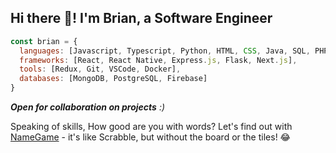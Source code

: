 ## Hi there 👋! I'm Brian, a Software Engineer

```javascript
const brian = {
  languages: [Javascript, Typescript, Python, HTML, CSS, Java, SQL, PHP],
  frameworks: [React, React Native, Express.js, Flask, Next.js],
  tools: [Redux, Git, VSCode, Docker],
  databases: [MongoDB, PostgreSQL, Firebase]
}
```
<em><b>Open for collaboration on projects</b> :)</em>


Speaking of skills, How good are you with words? Let's find out with [NameGame](https://name-game-five.vercel.app) - it's like Scrabble, but without the board or the tiles! 😂

<!--
**brianMunyao/brianMunyao** is a ✨ _special_ ✨ repository because its `README.md` (this file) appears on your GitHub profile.

Here are some ideas to get you started:

- 🔭 I’m currently working on ...
- 🌱 I’m currently learning ...
- 👯 I’m looking to collaborate on ...
- 🤔 I’m looking for help with ...
- 💬 Ask me about ...
- 📫 How to reach me: ...
- 😄 Pronouns: ...
- ⚡ Fun fact: ...
-->
